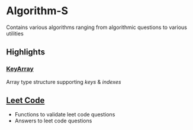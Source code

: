 # Algorithm-S

Contains various algorithms ranging from algorithmic questions to various utilities



## Highlights

### [KeyArray](https://github.com/spiderpig60/algorithm-s/blob/master/src/classes/KeyArray.js)
Array type structure supporting *keys* & *indexes*

## [Leet Code](https://github.com/spiderpig60/algorithm-s/tree/master/src/leet-code)
- Functions to validate leet code questions
- Answers to leet code questions
